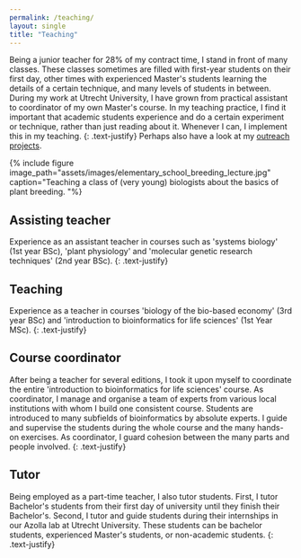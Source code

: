 ```yaml
---
permalink: /teaching/
layout: single
title: "Teaching"
---
```


Being a junior teacher for 28% of my contract time, I stand in front of many classes.
These classes sometimes are filled with first-year students on their first day, other times with experienced Master's students learning the details of a certain technique, and many levels of students in between. 
During my work at Utrecht University, I have grown from practical assistant to coordinator of my own Master's course. 
In my teaching practice, I find it important that academic students experience and do a certain experiment or technique, rather than just reading about it. 
Whenever I can, I implement this in my teaching.
{: .text-justify}
Perhaps also have a look at my [outreach projects](/outreach/).

{% include figure image_path="assets/images/elementary_school_breeding_lecture.jpg" caption="Teaching a class of (very young) biologists about the basics of plant breeding. "%}


## Assisting teacher
Experience as an assistant teacher in courses such as 'systems biology' (1st year BSc), 'plant physiology' and 'molecular genetic research techniques' (2nd year BSc).
{: .text-justify}
## Teaching
Experience as a teacher in courses 'biology of the bio-based economy' (3rd year BSc) and 'introduction to bioinformatics for life sciences' (1st Year MSc).
{: .text-justify}
## Course coordinator
After being a teacher for several editions, I took it upon myself to coordinate the entire 'introduction to bioinformatics for life sciences' course. 
As coordinator, I manage and organise a team of experts from various local institutions with whom I build one consistent course. 
Students are introduced to many subfields of bioinformatics by absolute experts. 
I guide and supervise the students during the whole course and the many hands-on exercises. 
As coordinator, I guard cohesion between the many parts and people involved.
{: .text-justify}
## Tutor
Being employed as a part-time teacher, I also tutor students. 
First, I tutor Bachelor's students from their first day of university until they finish their Bachelor's. 
Second, I tutor and guide students during their internships in our Azolla lab at Utrecht University. 
These students can be bachelor students, experienced Master's students, or non-academic students.
{: .text-justify}



